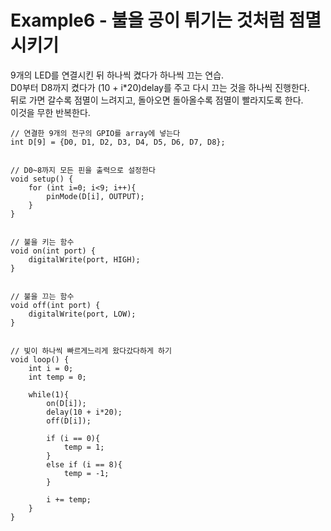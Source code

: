 Example6 - 불을 공이 튀기는 것처럼 점멸시키기
=============================================

9개의 LED를 연결시킨 뒤 하나씩 켰다가 하나씩 끄는 연습.  
D0부터 D8까지 켰다가 (10 + i\*20)delay를 주고 다시 끄는 것을 하나씩 진행한다.  
뒤로 가면 갈수록 점멸이 느려지고, 돌아오면 돌아올수록 점멸이 빨라지도록 한다.  
이것을 무한 반복한다.  

~~~
// 연결한 9개의 전구의 GPIO를 array에 넣는다
int D[9] = {D0, D1, D2, D3, D4, D5, D6, D7, D8};


// D0~8까지 모든 핀을 출력으로 설정한다
void setup() {
	for (int i=0; i<9; i++){
		pinMode(D[i], OUTPUT);
	}
}


// 불을 키는 함수
void on(int port) {
	digitalWrite(port, HIGH);
}


// 불을 끄는 함수
void off(int port) {
	digitalWrite(port, LOW);
}


// 빛이 하나씩 빠르게느리게 왔다갔다하게 하기
void loop() {
	int i = 0;
	int temp = 0;

	while(1){
		on(D[i]);
		delay(10 + i*20);
		off(D[i]);

		if (i == 0){
			temp = 1;
		}
		else if (i == 8){
			temp = -1;
		}

		i += temp;
	}
}
~~~
